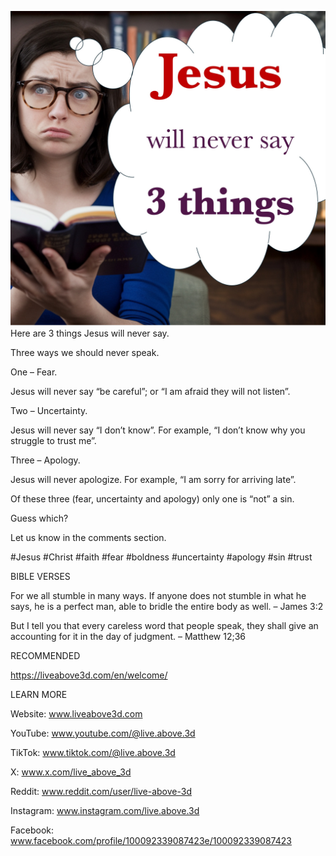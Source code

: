 ![Video cover image](../cover.jpg)
Here are 3 things Jesus will never say.

Three ways we should never speak.

One – Fear.

Jesus will never say “be careful”; or “I am afraid they will not listen”.

Two – Uncertainty.

Jesus will never say “I don’t know”. For example, “I don’t know why you struggle to trust me”. 

Three – Apology.

Jesus will never apologize. For example, “I am sorry for arriving late”.

Of these three (fear, uncertainty and apology) only one is “not” a sin.

Guess which?

Let us know in the comments section.


#Jesus #Christ #faith #fear #boldness #uncertainty #apology #sin #trust


BIBLE VERSES

For we all stumble in many ways. If anyone does not stumble in what he says, he is a perfect man, able to bridle the entire body as well. – James 3:2

But I tell you that every careless word that people speak, they shall give an accounting for it in the day of judgment. – Matthew 12;36


RECOMMENDED

https://liveabove3d.com/en/welcome/


LEARN MORE

Website: www.liveabove3d.com

YouTube: www.youtube.com/@live.above.3d

TikTok: www.tiktok.com/@live.above.3d

X: www.x.com/live_above_3d

Reddit: www.reddit.com/user/live-above-3d

Instagram: www.instagram.com/live.above.3d

Facebook: www.facebook.com/profile/100092339087423e/100092339087423